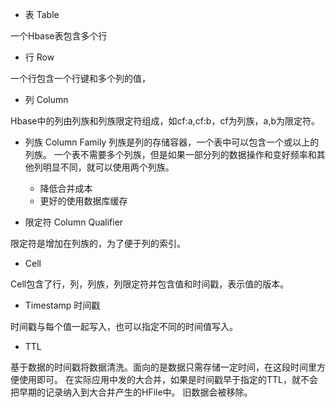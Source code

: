 
- 表 Table

一个Hbase表包含多个行
- 行 Row

一个行包含一个行键和多个列的值，
- 列 Column

Hbase中的列由列族和列族限定符组成，如cf:a,cf:b，cf为列族，a,b为限定符。
- 列族 Column Family
列族是列的存储容器，一个表中可以包含一个或以上的列族。
一个表不需要多个列族，但是如果一部分列的数据操作和变好频率和其他列明显不同，就可以使用两个列族。
  - 降低合并成本
  - 更好的使用数据库缓存

- 限定符 Column Qualifier

限定符是增加在列族的，为了便于列的索引。
- Cell

Cell包含了行，列，列族，列限定符并包含值和时间戳，表示值的版本。
- Timestamp 时间戳

时间戳与每个值一起写入，也可以指定不同的时间值写入。

- TTL

基于数据的时间戳将数据清洗。面向的是数据只需存储一定时间，在这段时间里方便使用即可。
在实际应用中发的大合并，如果是时间戳早于指定的TTL，就不会把早期的记录纳入到大合并产生的HFile中。
旧数据会被移除。
